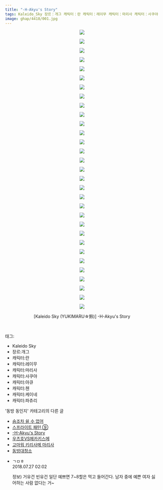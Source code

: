 ```yaml
---
title: "-H-Akyu's Story"
tags: Kaleido_Sky 장르：개그 캐릭터：란 캐릭터：레이무 캐릭터：마리사 캐릭터：사쿠야 캐릭터：아큐 캐릭터：첸 캐릭터：케이네 캐릭터：파츄리 YUKIMARU☆鈴 동방_동인지
image: ghap/4418/001.jpg
---
```

<div class="article">
<p style="text-align: center; clear: none; float: none;"><img src="{{ site.nasurl }}/ghap/4418/001.jpg"/></p>
<p style="text-align: center; clear: none; float: none;"><img src="{{ site.nasurl }}/ghap/4418/002.jpg"/></p>
<p style="text-align: center; clear: none; float: none;"><img src="{{ site.nasurl }}/ghap/4418/003.jpg"/></p>
<p style="text-align: center; clear: none; float: none;"><img src="{{ site.nasurl }}/ghap/4418/004.jpg"/></p>
<p style="text-align: center; clear: none; float: none;"><img src="{{ site.nasurl }}/ghap/4418/005.jpg"/></p>
<p style="text-align: center; clear: none; float: none;"><img src="{{ site.nasurl }}/ghap/4418/006.jpg"/></p>
<p style="text-align: center; clear: none; float: none;"><img src="{{ site.nasurl }}/ghap/4418/007.jpg"/></p>
<p style="text-align: center; clear: none; float: none;"><img src="{{ site.nasurl }}/ghap/4418/008.jpg"/></p>
<p style="text-align: center; clear: none; float: none;"><img src="{{ site.nasurl }}/ghap/4418/009.jpg"/></p>
<p style="text-align: center; clear: none; float: none;"><img src="{{ site.nasurl }}/ghap/4418/010.jpg"/></p>
<p style="text-align: center; clear: none; float: none;"><img src="{{ site.nasurl }}/ghap/4418/011.jpg"/></p>
<p style="text-align: center; clear: none; float: none;"><img src="{{ site.nasurl }}/ghap/4418/012.jpg"/></p>
<p style="text-align: center; clear: none; float: none;"><img src="{{ site.nasurl }}/ghap/4418/013.jpg"/></p>
<p style="text-align: center; clear: none; float: none;"><img src="{{ site.nasurl }}/ghap/4418/014.jpg"/></p>
<p style="text-align: center; clear: none; float: none;"><img src="{{ site.nasurl }}/ghap/4418/015.jpg"/></p>
<p style="text-align: center; clear: none; float: none;"><img src="{{ site.nasurl }}/ghap/4418/016.jpg"/></p>
<p style="text-align: center; clear: none; float: none;"><img src="{{ site.nasurl }}/ghap/4418/017.jpg"/></p>
<p style="text-align: center; clear: none; float: none;"><img src="{{ site.nasurl }}/ghap/4418/018.jpg"/></p>
<p style="text-align: center; clear: none; float: none;"><img src="{{ site.nasurl }}/ghap/4418/019.jpg"/></p>
<p style="text-align: center; clear: none; float: none;"><img src="{{ site.nasurl }}/ghap/4418/020.jpg"/></p>
<p style="text-align: center; clear: none; float: none;"><img src="{{ site.nasurl }}/ghap/4418/021.jpg"/></p>
<p style="text-align: center; clear: none; float: none;"><img src="{{ site.nasurl }}/ghap/4418/022.jpg"/></p>
<p style="text-align: center; clear: none; float: none;"><img src="{{ site.nasurl }}/ghap/4418/023.jpg"/></p>
<p style="text-align: center; clear: none; float: none;"><img src="{{ site.nasurl }}/ghap/4418/024.jpg"/></p>
<p style="text-align: center; clear: none; float: none;"><img src="{{ site.nasurl }}/ghap/4418/025.jpg"/></p>
<p style="text-align: center; clear: none; float: none;"><img src="{{ site.nasurl }}/ghap/4418/026.jpg"/></p>
<p style="text-align: center; clear: none; float: none;"><img src="{{ site.nasurl }}/ghap/4418/027.jpg"/></p>
<p style="text-align: center; clear: none; float: none;"><img src="{{ site.nasurl }}/ghap/4418/028.jpg"/></p>
<p style="text-align: center; clear: none; float: none;"><img src="{{ site.nasurl }}/ghap/4418/029.jpg"/></p>
<p style="text-align: center; clear: none; float: none;"><img src="{{ site.nasurl }}/ghap/4418/030.jpg"/></p>
<p style="text-align: center; clear: none; float: none;"><img src="{{ site.nasurl }}/ghap/4418/031.jpg"/></p>
<p style="text-align: center; clear: none; float: none;">[Kaleido Sky (YUKIMARU☆鈴)] -H-Akyu's Story</p>
<p><br/></p>
</div><div class="tagTrail">
<p>태그: </p>
<ul>
<li>Kaleido Sky</li>
<li>장르:개그</li>
<li>캐릭터:란</li>
<li>캐릭터:레이무</li>
<li>캐릭터:마리사</li>
<li>캐릭터:사쿠야</li>
<li>캐릭터:아큐</li>
<li>캐릭터:첸</li>
<li>캐릭터:케이네</li>
<li>캐릭터:파츄리</li>
</ul>
</div><div class="another">
<p>'동방 동인지' 카테고리의 다른 글</p>
<ul>
<li><a href="/2018-06-09-ghap_4420">숨조차 쉴 수 없어</a></li>
<li><a href="/2018-06-09-ghap_4419">스프라이트 패턴 ⑨</a></li>
<li><a href="/2018-06-09-ghap_4418">-H-Akyu's Story</a></li>
<li><a href="/2018-06-09-ghap_4417">우츠호VS메카키스메</a></li>
<li><a href="/2018-06-09-ghap_4416">고마워 키리사메 마리사</a></li>
<li><a href="/2018-06-09-ghap_4415">동방대청소</a></li>
</ul>
</div><div class="cb_module cb_fluid">
<div class="cb_wrt cb_profile">
<div class="comment">
<ul>
<li class="cb_thumb_off" id="comment15294511">
<div class="cb_comment_area">
<div class="cb_info_area">
<div class="cb_section">
<span class="cb_nick_name">ㄱㅁㅎ</span>
</div>
<div class="cb_section">
<span class="cb_date">2018.07.27 02:02 </span>
</div>
</div>
<div class="cb_dsc_comment">
<p class="cb_dsc">
											정보) 거유건 빈유건 일단 예쁘면 7~8할은 먹고 들어간다. 남자 중에 예쁜 여자 싫어하는 사람 없다는 거~
										</p>
</div>
</div></li>
</ul>
</div>
</div><!-- commentList close -->
</div>